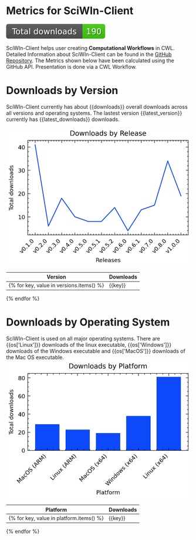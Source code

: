 # Metrics for SciWIn-Client
![overall downloads](badge.svg)

SciWIn-Client helps user creating **Computational Workflows** in CWL. Detailed Information about SciWIn-Client can be found in the [GitHub Repository](https://github.com/fairagro/m4.4_sciwin_client). The Metrics shown below have been calculated using the GitHub API. Presentation is done via a CWL Workflow.

# Downloads by Version
SciWIn-Client currently has about {{downloads}} overall downloads across all versions and operating systems. The lastest version {{latest_version}} currently has {{latest_downloads}} downloads.

![downloads by version](release.png)

| Version | Downloads |
|---------|-----------|
{% for key, value in versions.items() %}| {{key}} | {{value}}|
{% endfor %}

# Downloads by Operating System
SciWIn-Client is used on all major operating systems. There are {{os['Linux']}} downloads of the linux executable, {{os['Windows']}} downloads of the Windows executable and {{os['MacOS']}} downloads of the Mac OS executable.
![downloads by platform](platform.png)

| Platform | Downloads |
|---------|-----------|
{% for key, value in platform.items() %}| {{key}} | {{value}}|
{% endfor %}